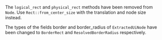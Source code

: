 The `logical_rect` and `physical_rect` methods have been removed from `Node`. Use `Rect::from_center_size` with the translation and node size instead.

The types of the fields border and border_radius of `ExtractedUiNode` have been changed to `BorderRect` and `ResolvedBorderRadius` respectively.
